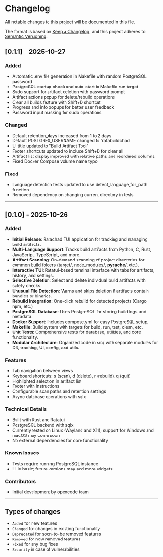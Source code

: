 # Changelog

All notable changes to this project will be documented in this file.

The format is based on [Keep a Changelog](https://keepachangelog.com/en/1.0.0/),
and this project adheres to [Semantic Versioning](https://semver.org/spec/v2.0.0.html).

## [0.1.1] - 2025-10-27

### Added
- Automatic .env file generation in Makefile with random PostgreSQL password
- PostgreSQL startup check and auto-start in Makefile run target
- Sudo support for artifact deletion with password prompt
- Artifact actions popup for delete/rebuild operations
- Clear all builds feature with Shift+D shortcut
- Progress and info popups for better user feedback
- Password input masking for sudo operations

### Changed
- Default retention_days increased from 1 to 2 days
- Default POSTGRES_USERNAME changed to 'ratabuildchad'
- UI title updated to "Build Artifact Tool"
- Footer shortcuts updated to include Shift+D for clear all
- Artifact list display improved with relative paths and reordered columns
- Fixed Docker Compose volume name typo

### Fixed
- Language detection tests updated to use detect_language_for_path function
- Removed dependency on changing current directory in tests

---

## [0.1.0] - 2025-10-26

### Added
- **Initial Release**: Ratachad TUI application for tracking and managing build artifacts.
- **Multi-Language Support**: Tracks build artifacts from Python, C, Rust, JavaScript, TypeScript, and more.
- **Artifact Scanning**: On-demand scanning of project directories for common build folders (target/, node_modules/, __pycache__/, etc.).
- **Interactive TUI**: Ratatui-based terminal interface with tabs for artifacts, history, and settings.
- **Selective Deletion**: Select and delete individual build artifacts with safety checks.
- **Unusual File Detection**: Warns and skips deletion if artifacts contain bundles or binaries.
- **Rebuild Integration**: One-click rebuild for detected projects (Cargo, npm, etc.).
- **PostgreSQL Database**: Uses PostgreSQL for storing build logs and metadata.
- **Docker Support**: Includes compose.yml for easy PostgreSQL setup.
- **Makefile**: Build system with targets for build, run, test, clean, etc.
- **Unit Tests**: Comprehensive tests for database, utilities, and core functionality.
- **Modular Architecture**: Organized code in src/ with separate modules for DB, tracking, UI, config, and utils.

### Features
- Tab navigation between views
- Keyboard shortcuts: s (scan), d (delete), r (rebuild), q (quit)
- Highlighted selection in artifact list
- Footer with instructions
- Configurable scan paths and retention settings
- Async database operations with sqlx

### Technical Details
- Built with Rust and Ratatui
- PostgreSQL backend with sqlx
- Currently tested on Linux (Wayland and X11); support for Windows and macOS may come soon
- No external dependencies for core functionality

### Known Issues
- Tests require running PostgreSQL instance
- UI is basic; future versions may add more widgets

### Contributors
- Initial development by opencode team

---

## Types of changes
- `Added` for new features
- `Changed` for changes in existing functionality
- `Deprecated` for soon-to-be removed features
- `Removed` for now removed features
- `Fixed` for any bug fixes
- `Security` in case of vulnerabilities
